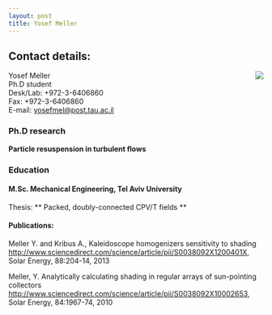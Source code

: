 ```yaml
---
layout: post
title: Yosef Meller
---
```


## Contact details:

<html>
<img src = "{{ site.baseurl }}/images/yosef.jpeg" align = "right">
</html>

Yosef Meller  
Ph.D student   
Desk/Lab: +972-3-6406860   
Fax: +972-3-6406860   
E-mail: <yosefmel@post.tau.ac.il>  


### Ph.D research

**Particle resuspension in turbulent flows**

### Education

#### M.Sc. Mechanical Engineering, Tel Aviv University

Thesis: ** Packed, doubly-connected CPV/T fields **

#### Publications:

Meller Y. and Kribus A., Kaleidoscope homogenizers sensitivity to shading <http://www.sciencedirect.com/science/article/pii/S0038092X1200401X>, Solar Energy, 88:204-14, 2013

Meller, Y. Analytically calculating shading in regular arrays of sun-pointing collectors <http://www.sciencedirect.com/science/article/pii/S0038092X10002653>, Solar Energy, 84:1967-74, 2010
